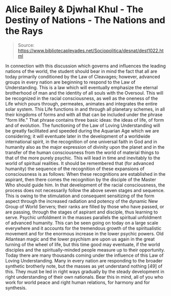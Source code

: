 # Alice Bailey & Djwhal Khul - The Destiny of Nations - The Nations and the Rays

> Source: https://www.bibliotecapleyades.net/Sociopolitica/desnat/dest1022.html

In connection with this discussion which governs and influences the leading nations of the world, the student should bear in mind the fact that all are today primarily conditioned by the Law of Cleavages; however, advanced groups in every nation are beginning to respond to the Law of Understanding. This is a law which will eventually emphasize the eternal brotherhood of man and the identity of all souls with the Oversoul. This will be recognized in the racial consciousness, as well as the oneness of the Life which pours through, permeates, animates and integrates the entire solar system. This Life functions in and through all planetary schemes, in all their kingdoms of forms and with all that can be included under the phrase "form life." That phrase contains three basic ideas: the ideas of life, of form and of evolution.
The functioning of the Law of Loving Understanding will be greatly facilitated and speeded during the Aquarian Age which we are considering; it will eventuate later in the development of a worldwide international spirit, in the recognition of one universal faith in God and in humanity also as the major expression of divinity upon the planet and in the transfer of the human consciousness from the world of material things to that of the more purely psychic. This will lead in time and inevitably to the world of spiritual realities. It should be remembered that (for advanced humanity) the sequence of the recognition of these expansions of consciousness is as follows:
When these recognitions are established in the aspirant, then there comes the recognition by the disciple of the Master Who should guide him.
In that development of the racial consciousness, the process does not necessarily follow the above seven stages and sequence. This is owing to the stimulation and consequent sensitizing of the form aspect through the increased radiation and potency of the dynamic New Group of World Servers; their ranks are filled by those who have passed, or are passing, through the stages of aspirant and disciple, thus learning to serve. Psychic unfoldment in the masses parallels the spiritual unfoldment of advanced humanity. This can be seen going on today on a large scale everywhere and it accounts for the tremendous growth of the spiritualistic movement and for the enormous increase in the lower psychic powers. Old Atlantean magic and the lower psychism are upon us again in the great turning of the wheel of life, but this time good may eventuate, if the world disciples and the spiritually-minded people measure up to their opportunity.
Today there are many thousands coming under the influence of this Law of Loving Understanding. Many in every nation are responding to the broader synthetic brotherly note, but the masses as yet understand nothing [49] of this. They must be led in right ways gradually by the steady development in right understanding of their own nationals. Bear this in mind, all of you who work for world peace and right human relations, for harmony and for synthesis.
